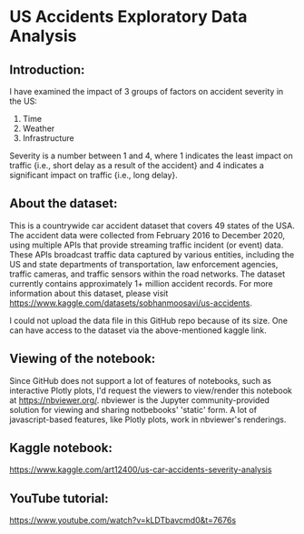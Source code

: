 # US Accidents Exploratory Data Analysis

## Introduction:
I have examined the impact of 3 groups of factors on accident severity in the US:
1. Time
2. Weather
3. Infrastructure

Severity is a number between 1 and 4, where 1 indicates the least impact on traffic {i.e., short delay as a result of the accident} and 4 indicates a significant impact on traffic {i.e., long delay}.

## About the dataset:
This is a countrywide car accident dataset that covers 49 states of the USA. The accident data were collected from February 2016 to December 2020, using multiple APIs that provide streaming traffic incident (or event) data. These APIs broadcast traffic data captured by various entities, including the US and state departments of transportation, law enforcement agencies, traffic cameras, and traffic sensors within the road networks. The dataset currently contains approximately 1+ million accident records. For more information about this dataset, please visit https://www.kaggle.com/datasets/sobhanmoosavi/us-accidents.

I could not upload the data file in this GitHub repo because of its size. One can have access to the dataset via the above-mentioned kaggle link.

## Viewing of the notebook:
Since GitHub does not support a lot of features of notebooks, such as interactive Plotly plots, I'd request the viewers to view/render this notebook at https://nbviewer.org/. nbviewer is the Jupyter community-provided solution for viewing and sharing notbebooks' 'static' form. A lot of javascript-based features, like Plotly plots, work in nbviewer's renderings.

## Kaggle notebook:
https://www.kaggle.com/art12400/us-car-accidents-severity-analysis

## YouTube tutorial:
https://www.youtube.com/watch?v=kLDTbavcmd0&t=7676s
